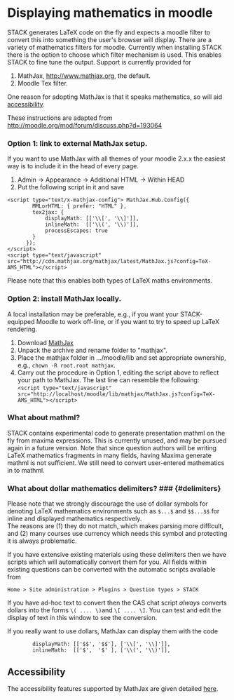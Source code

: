 # Displaying mathematics in moodle #

STACK generates LaTeX code on the fly and expects a moodle filter to convert this into something the user's browser will display.  There are a variety of mathematics filters for moodle.  Currently when installing STACK there is the option to choose which filter mechanism is used.   This enables STACK to fine tune the output.  Support is currently provided for

1. MathJax, <http://www.mathjax.org>, the default.
2. Moodle Tex filter.

One reason for adopting MathJax is that it speaks mathematics, so will aid [accessibility](../Students/Accessibility.md).

These instructions are adapted from http://moodle.org/mod/forum/discuss.php?d=193064

### Option 1: link to external MathJax setup. ###

If you want to use MathJax with all themes of your moodle 2.x.x the easiest way is to include it in the head of every page.

1. Admin -> Appearance -> Additional HTML -> Within HEAD
2. Put the following script in it and save

`<script type="text/x-mathjax-config"> MathJax.Hub.Config({`<br>
`        MMLorHTML: { prefer: "HTML" },`<br>
`        tex2jax: {`<br>
`            displayMath: [['\\[', '\\]']],`<br>
`            inlineMath:  [['\\(', '\\)']],`<br>
`            processEscapes: true`<br>
`        }`<br>
`      });`<br>
`</script>`<br>
`<script type="text/javascript" src="http://cdn.mathjax.org/mathjax/latest/MathJax.js?config=TeX-AMS_HTML"></script>`

Please note that this enables both types of LaTeX maths environments.

### Option 2: install MathJax locally. ###

A local installation may be preferable, e.g., if you want your STACK-equipped Moodle to work off-line, or if you want to try to speed up LaTeX rendering.

1. Download [MathJax](http://www.mathjax.org/)
2. Unpack the archive and rename folder to "mathjax".
3. Place the mathjax folder in .../moodle/lib and set appropriate ownership, e.g., `chown -R root.root mathjax`.
4. Carry out the procedure in Option 1, editing the script above to reflect your path to MathJax. The last line can resemble the following:<br>
`<script type="text/javascript" src="http://localhost/moodle/lib/mathjax/MathJax.js?config=TeX-AMS_HTML"></script>`

### What about mathml? ###

STACK contains experimental code to generate presentation mathml on the fly from maxima expressions.  This is currently unused, and may be pursued again in a future version.  Note that since question authors will be writing LaTeX mathematics fragments in many fields, having Maxima generate mathml is not sufficient.  We still need to convert user-entered mathematics in to mathml.

### What about dollar mathematics delimiters? ###  {#delimiters}

Please note that we strongly discourage the use of dollar symbols for denoting LaTeX mathematics environments such as `$...$` and `$$...$$` for inline and displayed mathematics respectively.  
The reasons are (1) they do not match, which makes parsing more difficult, and (2) many courses use currency which needs this symbol and protecting it is always problematic.

If you have extensive existing materials using these delimiters then we have scripts which will automatically convert them for you.  All fields within existing questions can be converted with the automatic scripts available from

    Home > Site administration > Plugins > Question types > STACK

If you have ad-hoc text to convert then the CAS chat script *always* converts dollars into the forms `\( .... \)`and `\[ .... \]`.  You can test and edit the display of text in this window to see the conversion. 

If you really want to use dollars, MathJax can display them with the code

`        displayMath: [['$$', '$$'], ['\\[', '\\]']],`<br>
`        inlineMath:  [['$',  '$' ], ['\\(', '\\)']],`

## Accessibility ##

The accessibility features supported by MathJax are given detailed [here](http://www.mathjax.org/resources/articles-and-presentations/accessible-pages-with-mathjax/).

